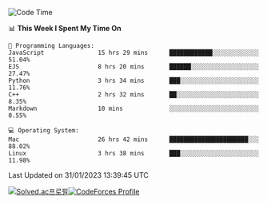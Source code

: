 
<!--START_SECTION:waka-->
![Code Time](http://img.shields.io/badge/Code%20Time-2%2C424%20hrs%2010%20mins-blue)

📊 **This Week I Spent My Time On** 

```text
💬 Programming Languages: 
JavaScript               15 hrs 29 mins      ████████████░░░░░░░░░░░░░   51.04% 
EJS                      8 hrs 20 mins       ██████░░░░░░░░░░░░░░░░░░░   27.47% 
Python                   3 hrs 34 mins       ███░░░░░░░░░░░░░░░░░░░░░░   11.76% 
C++                      2 hrs 32 mins       ██░░░░░░░░░░░░░░░░░░░░░░░   8.35% 
Markdown                 10 mins             ░░░░░░░░░░░░░░░░░░░░░░░░░   0.55%

💻 Operating System: 
Mac                      26 hrs 42 mins      ██████████████████████░░░   88.02% 
Linux                    3 hrs 38 mins       ███░░░░░░░░░░░░░░░░░░░░░░   11.98%

```


 Last Updated on 31/01/2023 13:39:45 UTC
<!--END_SECTION:waka-->
[![Solved.ac프로필](http://mazassumnida.wtf/api/generate_badge?boj=hckim96)](https://solved.ac/hckim96)[![CodeForces Profile](https://cf.leed.at?id=hckim96)](https://codeforces.com/profile/hckim96)
